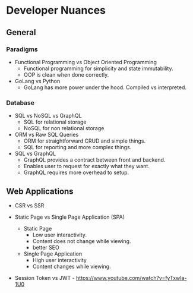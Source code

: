 # Developer Nuances

## General

### Paradigms

- Functional Programming vs Object Oriented Programming
  - Functional programming for simplicity and state immutability.
  - OOP is clean when done correctly.
- GoLang vs Python
  - GoLang has more power under the hood. Compiled vs interpreted.

### Database

- SQL vs NoSQL vs GraphQL
  - SQL for relational storage
  - NoSQL for non relational storage
- ORM vs Raw SQL Queries
  - ORM for straightforward CRUD and simple things.
  - SQL for reporting and more complex things.
- SQL vs GraphQL
  - GraphQL provides a contract between front and backend.
  - Enables user to request for exactly what they want.
  - GraphQL requires more overhead to setup.

## Web Applications

- CSR vs SSR
- Static Page vs Single Page Application (SPA)

  - Static Page
    - Low user interactivity.
    - Content does not change while viewing.
    - better SEO
  - Single Page Application
    - High user interactivity
    - Content changes while viewing.

- Session Token vs JWT - https://www.youtube.com/watch?v=fyTxwIa-1U0
